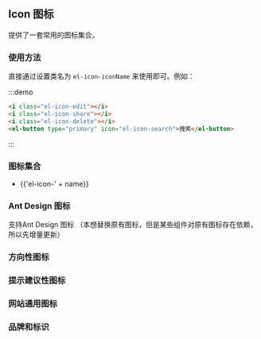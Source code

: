 
## Icon 图标

提供了一套常用的图标集合。

### 使用方法

直接通过设置类名为 `el-icon-iconName` 来使用即可。例如：

:::demo
```html
<i class="el-icon-edit"></i>
<i class="el-icon-share"></i>
<i class="el-icon-delete"></i>
<el-button type="primary" icon="el-icon-search">搜索</el-button>

```
:::

### 图标集合



<ul class="icon-list">
  <li v-for="name in $icon" :key="name">
    <span>
      <i :class="'el-icon-' + name"></i>
      <span class="icon-name">{{'el-icon-' + name}}</span>
    </span>
  </li>
</ul>




### Ant Design 图标

支持Ant Design 图标 （本想替换原有图标，但是某些组件对原有图标存在依赖，所以先增量更新）


### 方向性图标

<div>
 <IconSet catigory="direction"></IconSet>
</div>


### 提示建议性图标

<div>
 <IconSet catigory="suggestion"></IconSet>
</div>

### 网站通用图标
<div>
 <IconSet catigory="other"></IconSet>
</div>

### 品牌和标识
<div>
 <IconSet catigory="logo"></IconSet>
</div>